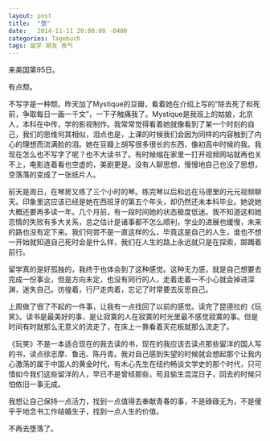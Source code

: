 ```yaml
---
layout: post
title:  "堕"
date:   2014-11-11 20:00:00 -0400
categories: Tagebuch
tags: 留学 朋友 丧气
---
```


来美国第95日。

有点颓。

不写字是一种颓。昨天加了Mystique的豆瓣，看着她在介绍上写的“除去死了和死前，争取每日一画一千文”，一下子触痛我了。Mystique是我班上的姑娘，北京人，本科在中传，学的影视制作。我常常觉得看着她就像看到了某一个时刻的自己，我们的思维何其相似，泪点也是，上课的时候我们会因为同样的内容触到了内心的理想而流满脸的泪。她在豆瓣上胡写很多很长的东西，像初高中时候的我。我现在怎么也不写字了呢？也不大读书了。有时候缩在家里一打开视频网站就再也关不上，电影连着看也空虚的，美剧更是。没有人聊思想，慢慢地自己也没了思想，空落落的变成了一张纸片人。

前天是周日，在琴房又练了三个小时的琴。练完琴以后和远在马德里的元元视频聊天。印象里这应该已经是她在西班牙的第五个年头，却仍然还未本科毕业。她说她大概还要再多读一年。几个月前，有一段时间她的状态极度低迷。我不知道这和她恋情的失败有多大关系，总之估计是诸事都不怎么顺利，学业的进展也缓慢，未来的路也没有定下来。我们何尝不是一直这样的么，毕竟这是自己的人生，谁也不想一开始就知道自己死时会是什么样，我们在人生的路上永远就只是在探索，踯躅着前行。

留学真的是好孤独的，我终于也体会到了这种感觉。这种无力感，就是自己想要去完成一份事业，但是方向未定，也没有同行的人，走着走着一不小心就会掉进深渊，迷失自己。彷徨着，行尸走肉着，忘记了时常要去反思自己。

上周做了很了不起的一件事，让我有一点找回了以前的感觉。读完了昆德拉的《玩笑》。读书是最美好的事，是让寂寞的人在寂寞的时光里最不感觉寂寞的事。但是时间有时就那么无意义的流走了，在床上一靠看着天花板就那么流走了。

《玩笑》不是一本适合现在的我去读的书，现在的我应该去读点那些留洋的国人写的书，读点徐志摩、鲁迅、陈丹青。我对自己感到失望的时候就会想起那个让我内心激荡的属于中国人的黄金时代，有木心先生在纽约畅谈文学史的那个时代，只可惜如今我们这些留洋的人，早已不是曾经那些，苟且偷生混混日子，回去的时候只怕依旧一事无成。

我想让自己保持一点活力，找到一点值得去奉献青春的事，不是碌碌无为，不是傻乎乎地念书工作结婚生子，找到一点人生的价值。

不再去堕落了。
